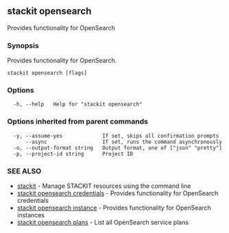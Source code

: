 ## stackit opensearch

Provides functionality for OpenSearch

### Synopsis

Provides functionality for OpenSearch.

```
stackit opensearch [flags]
```

### Options

```
  -h, --help   Help for "stackit opensearch"
```

### Options inherited from parent commands

```
  -y, --assume-yes             If set, skips all confirmation prompts
      --async                  If set, runs the command asynchronously
  -o, --output-format string   Output format, one of ["json" "pretty"]
  -p, --project-id string      Project ID
```

### SEE ALSO

* [stackit](./stackit.md)	 - Manage STACKIT resources using the command line
* [stackit opensearch credentials](./stackit_opensearch_credentials.md)	 - Provides functionality for OpenSearch credentials
* [stackit opensearch instance](./stackit_opensearch_instance.md)	 - Provides functionality for OpenSearch instances
* [stackit opensearch plans](./stackit_opensearch_plans.md)	 - List all OpenSearch service plans

